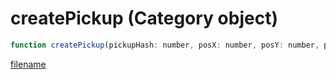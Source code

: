 # createPickup (Category object)

```js
function createPickup(pickupHash: number, posX: number, posY: number, posZ: number, p4: number, value: number, p6: boolean, modelHash: number): number
```

[filename](createPickup_m.md ':include')
